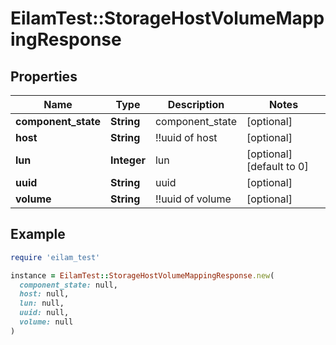 # EilamTest::StorageHostVolumeMappingResponse

## Properties

| Name | Type | Description | Notes |
| ---- | ---- | ----------- | ----- |
| **component_state** | **String** | component_state | [optional] |
| **host** | **String** | !!uuid of host | [optional] |
| **lun** | **Integer** | lun | [optional][default to 0] |
| **uuid** | **String** | uuid | [optional] |
| **volume** | **String** | !!uuid of volume | [optional] |

## Example

```ruby
require 'eilam_test'

instance = EilamTest::StorageHostVolumeMappingResponse.new(
  component_state: null,
  host: null,
  lun: null,
  uuid: null,
  volume: null
)
```

